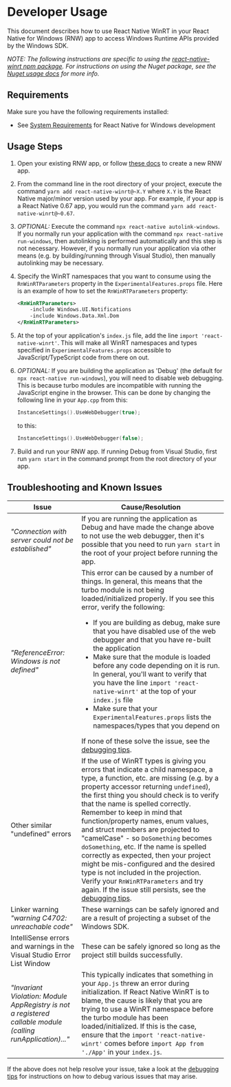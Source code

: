 # Developer Usage

This document describes how to use React Native WinRT in your React Native for Windows (RNW) app to access Windows Runtime APIs provided by the Windows SDK.

*NOTE: The following instructions are specific to using the [react-native-winrt npm package](https://www.npmjs.com/package/react-native-winrt). For instructions on using the Nuget package, see the [Nuget usage docs](USAGE-NUGET.md) for more info.*

## Requirements

Make sure you have the following requirements installed:

- See [System Requirements](https://microsoft.github.io/react-native-windows/docs/rnw-dependencies) for React Native for Windows development

## Usage Steps 

1. Open your existing RNW app, or follow [these docs](https://microsoft.github.io/react-native-windows/docs/getting-started) to create a new RNW app.

1. From the command line in the root directory of your project, execute the command `yarn add react-native-winrt@~X.Y` where `X.Y` is the React Native major/minor version used by your app. For example, if your app is a React Native 0.67 app, you would run the command `yarn add react-native-winrt@~0.67`.

1. *OPTIONAL:* Execute the command `npx react-native autolink-windows`. If you normally run your application with the command `npx react-native run-windows`, then autolinking is performed automatically and this step is not necessary. However, if you normally run your application via other means (e.g. by building/running through Visual Studio), then manually autolinking may be necessary.

1. Specify the WinRT namespaces that you want to consume using the `RnWinRTParameters` property in the `ExperimentalFeatures.props` file. Here is an example of how to set the `RnWinRTParameters` property:

    ```xml
    <RnWinRTParameters>
        -include Windows.UI.Notifications
        -include Windows.Data.Xml.Dom
    </RnWinRTParameters>
    ```

1. At the top of your application's `index.js` file, add the line `import 'react-native-winrt'`. This will make all WinRT namespaces and types specified in `ExperimentalFeatures.props` accessible to JavaScript/TypeScript code from there on out.

1. *OPTIONAL:* If you are building the application as 'Debug' (the default for `npx react-native run-windows`), you will need to disable web debugging. This is because turbo modules are incompatible with running the JavaScript engine in the browser. This can be done by changing the following line in your `App.cpp` from this:

    ```cpp
    InstanceSettings().UseWebDebugger(true);
    ```
    to this:
    ```cpp
    InstanceSettings().UseWebDebugger(false);
    ```

1. Build and run your RNW app. If running Debug from Visual Studio, first run `yarn start` in the command prompt from the root directory of your app.

## Troubleshooting and Known Issues

|Issue|Cause/Resolution|
|-----|----------------|
|*"Connection with server could not be established"*|If you are running the application as Debug and have made the change above to not use the web debugger, then it's possible that you need to run `yarn start` in the root of your project before running the app.|
|*"ReferenceError: Windows is not defined"*|This error can be caused by a number of things. In general, this means that the turbo module is not being loaded/initialized properly. If you see this error, verify the following:<ul><li>If you are building as debug, make sure that you have disabled use of the web debugger and that you have re-built the application</li><li>Make sure that the module is loaded before any code depending on it is run. In general, you'll want to verify that you have the line `import 'react-native-winrt'` at the top of your `index.js` file</li><li>Make sure that your `ExperimentalFeatures.props` lists the namespaces/types that you depend on</li></ul>If none of these solve the issue, see the [debugging tips](DEBUGGING.md).|
|Other similar "undefined" errors|If the use of WinRT types is giving you errors that indicate a child namespace, a type, a function, etc. are missing (e.g. by a property accessor returning `undefined`), the first thing you should check is to verify that the name is spelled correctly. Remember to keep in mind that function/property names, enum values, and struct members are projected to "camelCase" - so `DoSomething` becomes `doSomething`, etc. If the name is spelled correctly as expected, then your project might be mis-configured and the desired type is not included in the projection. Verify your `RnWinRTParameters` and try again. If the issue still persists, see the [debugging tips](DEBUGGING.md).|
|Linker warning *"warning C4702: unreachable code"*|These warnings can be safely ignored and are a result of projecting a subset of the Windows SDK.|
|IntelliSense errors and warnings in the Visual Studio Error List Window|These can be safely ignored so long as the project still builds successfully.|
|*"Invariant Violation: Module AppRegistry is not a registered callable module (calling runApplication)..."*|This typically indicates that something in your `App.js` threw an error during initialization. If React Native WinRT is to blame, the cause is likely that you are trying to use a WinRT namespace before the turbo module has been loaded/initialized. If this is the case, ensure that the `import 'react-native-winrt'` comes before `import App from './App'` in your `index.js`.|

If the above does not help resolve your issue, take a look at the [debugging tips](DEBUGGING.md) for instructions on how to debug various issues that may arise.
